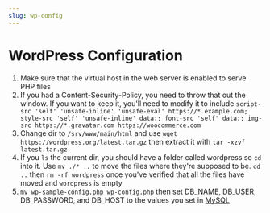 ```yaml
---
slug: wp-config
---
```

# WordPress Configuration
1. Make sure that the virtual host in the web server is enabled to serve PHP files
2. If you had a Content-Security-Policy, you need to throw that out the window. If you want to keep it, you'll need to modify it to include `script-src 'self' 'unsafe-inline' 'unsafe-eval' https://*.example.com; style-src 'self' 'unsafe-inline' data:; font-src 'self' data:; img-src https://*.gravatar.com https://woocommerce.com`
3. Change dir to `/srv/www/main/html` and use `wget https://wordpress.org/latest.tar.gz` then extract it with `tar -xzvf latest.tar.gz`
4. If you `ls` the current dir, you should have a folder called wordpress so `cd` into it. Use `mv ./* ..` to move the files where they're supposed to be. `cd ..` then `rm -rf wordpress` once you've verified that all the files have moved and `wordpress` is empty
5. `mv wp-sample-config.php wp-config.php` then set DB_NAME, DB_USER, DB_PASSWORD, and DB_HOST to the values you set in [MySQL](../mysql-config/)
